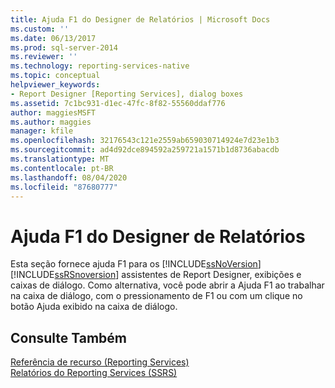 ```yaml
---
title: Ajuda F1 do Designer de Relatórios | Microsoft Docs
ms.custom: ''
ms.date: 06/13/2017
ms.prod: sql-server-2014
ms.reviewer: ''
ms.technology: reporting-services-native
ms.topic: conceptual
helpviewer_keywords:
- Report Designer [Reporting Services], dialog boxes
ms.assetid: 7c1bc931-d1ec-47fc-8f82-55560ddaf776
author: maggiesMSFT
ms.author: maggies
manager: kfile
ms.openlocfilehash: 32176543c121e2559ab659030714924e7d23e1b3
ms.sourcegitcommit: ad4d92dce894592a259721a1571b1d8736abacdb
ms.translationtype: MT
ms.contentlocale: pt-BR
ms.lasthandoff: 08/04/2020
ms.locfileid: "87680777"
---
```

# <a name="report-designer-f1-help"></a>Ajuda F1 do Designer de Relatórios
  Esta seção fornece ajuda F1 para os [!INCLUDE[ssNoVersion](../../includes/ssnoversion-md.md)] [!INCLUDE[ssRSnoversion](../../includes/ssrsnoversion-md.md)] assistentes de Report Designer, exibições e caixas de diálogo. Como alternativa, você pode abrir a Ajuda F1 ao trabalhar na caixa de diálogo, com o pressionamento de F1 ou com um clique no botão Ajuda exibido na caixa de diálogo.  
  
## <a name="see-also"></a>Consulte Também  
 [Referência de recurso &#40;Reporting Services&#41;](../feature-reference-reporting-services.md)   
 [Relatórios do Reporting Services &#40;SSRS&#41;](../reports/reporting-services-reports-ssrs.md)  
  
  
